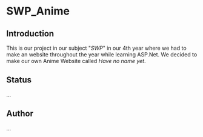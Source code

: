 # SWP_Anime
## Introduction
This is our project in our subject "*SWP*" in our 4th year where we had to make an website throughout the year while learning ASP.Net.
We decided to make our own Anime Website called *Have no name yet*. 

## Status
...

## Author
...
